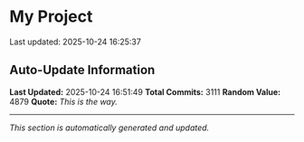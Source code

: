 # My Project


Last updated: 2025-10-24 16:25:37














































































































































































































































































































































































































































































































































































































































































































































































































































































































































































































































































































































































































































































































































































































































































































































































































































































































































































































































































































































































































































































































































































































































































































































































































































































































































































































































































































































































































































































































































































































































































































































































































































































































































































































































































































































































































































## Auto-Update Information

**Last Updated:** 2025-10-24 16:51:49
**Total Commits:** 3111
**Random Value:** 4879
**Quote:** _This is the way._

---
_This section is automatically generated and updated._